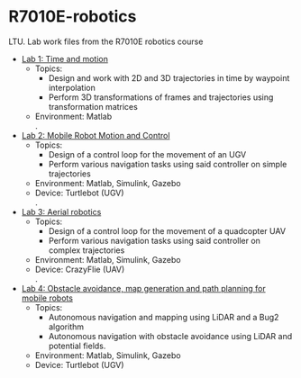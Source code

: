 # R7010E-robotics
LTU. Lab work files from the R7010E robotics course


- [Lab 1: Time and motion][]
  - Topics:
    - Design and work with 2D and 3D trajectories in time by waypoint interpolation
    - Perform 3D transformations of frames and trajectories using transformation matrices
  - Environment: Matlab  
.
- [Lab 2: Mobile Robot Motion and Control][]
  - Topics:
    - Design of a control loop for the movement of an UGV
    - Perform various navigation tasks using said controller on simple trajectories
  - Environment: Matlab, Simulink, Gazebo
  - Device: Turtlebot (UGV)  
.
- [Lab 3: Aerial robotics][]
  - Topics:  
    - Design of a control loop for the movement of a quadcopter UAV
    - Perform various navigation tasks using said controller on complex trajectories
  - Environment: Matlab, Simulink, Gazebo   
  - Device: CrazyFlie (UAV)  
.
- [Lab 4: Obstacle avoidance, map generation and path planning for mobile robots][]
  - Topics:
    - Autonomous navigation and mapping using LiDAR and a Bug2 algorithm
    - Autonomous navigation with obstacle avoidance using LiDAR and potential fields. 
  - Environment: Matlab, Simulink, Gazebo  
  - Device: Turtlebot (UGV)  

[Lab 1: Time and motion]:                                                         https://github.com/pabsan-0/R7010E-robotics/tree/main/Lab_1
[Lab 2: Mobile Robot Motion and Control]:                                         https://github.com/pabsan-0/R7010E-robotics/tree/main/Lab_2
[Lab 3: Aerial robotics]:                                                         https://github.com/pabsan-0/R7010E-robotics/tree/main/Lab_3
[Lab 4: Obstacle avoidance, map generation and path planning for mobile robots]:  https://github.com/pabsan-0/R7010E-robotics/tree/main/Lab_4
